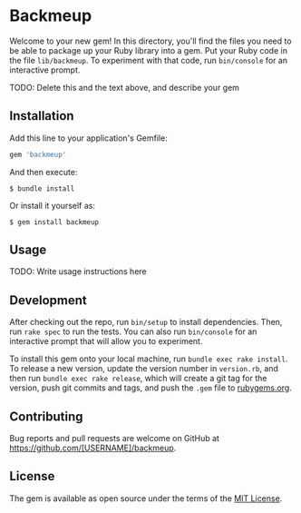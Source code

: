 # Backmeup

Welcome to your new gem! In this directory, you'll find the files you need to be able to package up your Ruby library into a gem. Put your Ruby code in the file `lib/backmeup`. To experiment with that code, run `bin/console` for an interactive prompt.

TODO: Delete this and the text above, and describe your gem

## Installation

Add this line to your application's Gemfile:

```ruby
gem 'backmeup'
```

And then execute:

    $ bundle install

Or install it yourself as:

    $ gem install backmeup

## Usage

TODO: Write usage instructions here

## Development

After checking out the repo, run `bin/setup` to install dependencies. Then, run `rake spec` to run the tests. You can also run `bin/console` for an interactive prompt that will allow you to experiment.

To install this gem onto your local machine, run `bundle exec rake install`. To release a new version, update the version number in `version.rb`, and then run `bundle exec rake release`, which will create a git tag for the version, push git commits and tags, and push the `.gem` file to [rubygems.org](https://rubygems.org).

## Contributing

Bug reports and pull requests are welcome on GitHub at https://github.com/[USERNAME]/backmeup.


## License

The gem is available as open source under the terms of the [MIT License](https://opensource.org/licenses/MIT).

